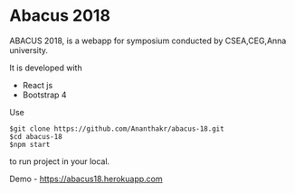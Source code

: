 # Abacus 2018

ABACUS 2018, is a webapp for symposium conducted by CSEA,CEG,Anna university.

It is developed with 
  - React js
  - Bootstrap 4

Use 
```
$git clone https://github.com/Ananthakr/abacus-18.git
$cd abacus-18
$npm start
```

to run project in your local.

Demo - https://abacus18.herokuapp.com
